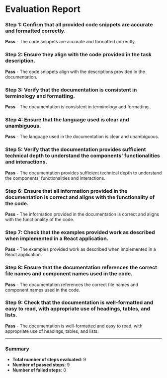 # Evaluation Report

### Step 1: Confirm that all provided code snippets are accurate and formatted correctly.
**Pass** - The code snippets are accurate and formatted correctly.

### Step 2: Ensure they align with the code provided in the task description.
**Pass** - The code snippets align with the descriptions provided in the documentation.

### Step 3: Verify that the documentation is consistent in terminology and formatting.
**Pass** - The documentation is consistent in terminology and formatting.

### Step 4: Ensure that the language used is clear and unambiguous.
**Pass** - The language used in the documentation is clear and unambiguous.

### Step 5: Verify that the documentation provides sufficient technical depth to understand the components' functionalities and interactions.
**Pass** - The documentation provides sufficient technical depth to understand the components' functionalities and interactions.

### Step 6: Ensure that all information provided in the documentation is correct and aligns with the functionality of the code.
**Pass** - The information provided in the documentation is correct and aligns with the functionality of the code.

### Step 7: Check that the examples provided work as described when implemented in a React application.
**Pass** - The examples provided work as described when implemented in a React application.

### Step 8: Ensure that the documentation references the correct file names and component names used in the code.
**Pass** - The documentation references the correct file names and component names used in the code.

### Step 9: Check that the documentation is well-formatted and easy to read, with appropriate use of headings, tables, and lists.
**Pass** - The documentation is well-formatted and easy to read, with appropriate use of headings, tables, and lists.

---

### Summary

- **Total number of steps evaluated**: 9
- **Number of passed steps**: 9
- **Number of failed steps**: 0